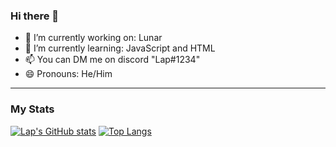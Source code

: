 ### Hi there 👋

- 🔭 I’m currently working on: Lunar
- 🌱 I’m currently learning: JavaScript and HTML
- 📫 You can DM me on discord "Lap#1234"
- 😄 Pronouns: He/Him
<hr>

### My Stats

[![Lap's GitHub stats](https://github-readme-stats.vercel.app/api?username=ItsLap)](https://github.com/anuraghazra/github-readme-stats)
[![Top Langs](https://github-readme-stats.vercel.app/api/top-langs/?username=ItsLap)](https://github.com/anuraghazra/github-readme-stats)
